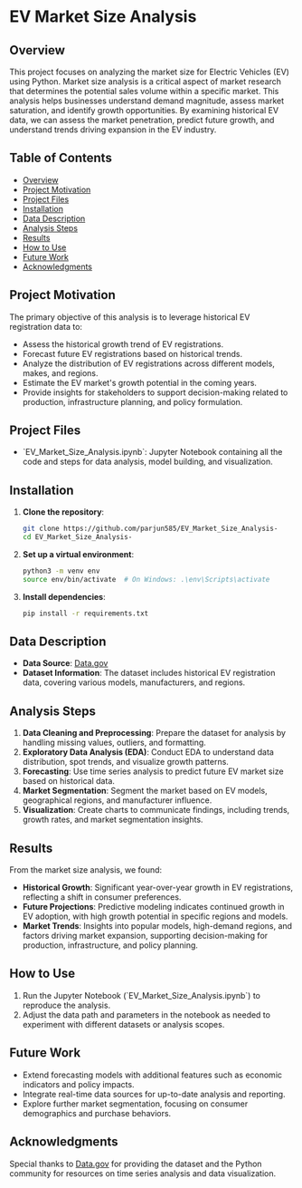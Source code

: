 # EV Market Size Analysis

## Overview
This project focuses on analyzing the market size for Electric Vehicles (EV) using Python. Market size analysis is a critical aspect of market research that determines the potential sales volume within a specific market. This analysis helps businesses understand demand magnitude, assess market saturation, and identify growth opportunities. By examining historical EV data, we can assess the market penetration, predict future growth, and understand trends driving expansion in the EV industry.

## Table of Contents
- [Overview](#overview)
- [Project Motivation](#project-motivation)
- [Project Files](#project-files)
- [Installation](#installation)
- [Data Description](#data-description)
- [Analysis Steps](#analysis-steps)
- [Results](#results)
- [How to Use](#how-to-use)
- [Future Work](#future-work)
- [Acknowledgments](#acknowledgments)

## Project Motivation
The primary objective of this analysis is to leverage historical EV registration data to:
- Assess the historical growth trend of EV registrations.
- Forecast future EV registrations based on historical trends.
- Analyze the distribution of EV registrations across different models, makes, and regions.
- Estimate the EV market's growth potential in the coming years.
- Provide insights for stakeholders to support decision-making related to production, infrastructure planning, and policy formulation.

## Project Files
- \`EV_Market_Size_Analysis.ipynb\`: Jupyter Notebook containing all the code and steps for data analysis, model building, and visualization.

## Installation
1. **Clone the repository**:
   ```sh
   git clone https://github.com/parjun585/EV_Market_Size_Analysis-
   cd EV_Market_Size_Analysis-
   ```

2. **Set up a virtual environment**:
   ```sh
   python3 -m venv env
   source env/bin/activate  # On Windows: .\env\Scripts\activate
   ```

3. **Install dependencies**:
   ```sh
   pip install -r requirements.txt
   ```

## Data Description
- **Data Source**: [Data.gov](https://statso.io/wp-content/uploads/2024/03/EV-data.zip)
- **Dataset Information**: The dataset includes historical EV registration data, covering various models, manufacturers, and regions.

## Analysis Steps
1. **Data Cleaning and Preprocessing**: Prepare the dataset for analysis by handling missing values, outliers, and formatting.
2. **Exploratory Data Analysis (EDA)**: Conduct EDA to understand data distribution, spot trends, and visualize growth patterns.
3. **Forecasting**: Use time series analysis to predict future EV market size based on historical data.
4. **Market Segmentation**: Segment the market based on EV models, geographical regions, and manufacturer influence.
5. **Visualization**: Create charts to communicate findings, including trends, growth rates, and market segmentation insights.

## Results
From the market size analysis, we found:
- **Historical Growth**: Significant year-over-year growth in EV registrations, reflecting a shift in consumer preferences.
- **Future Projections**: Predictive modeling indicates continued growth in EV adoption, with high growth potential in specific regions and models.
- **Market Trends**: Insights into popular models, high-demand regions, and factors driving market expansion, supporting decision-making for production, infrastructure, and policy planning.

## How to Use
1. Run the Jupyter Notebook (\`EV_Market_Size_Analysis.ipynb\`) to reproduce the analysis.
2. Adjust the data path and parameters in the notebook as needed to experiment with different datasets or analysis scopes.

## Future Work
- Extend forecasting models with additional features such as economic indicators and policy impacts.
- Integrate real-time data sources for up-to-date analysis and reporting.
- Explore further market segmentation, focusing on consumer demographics and purchase behaviors.

## Acknowledgments
Special thanks to [Data.gov](https://data.gov) for providing the dataset and the Python community for resources on time series analysis and data visualization.
